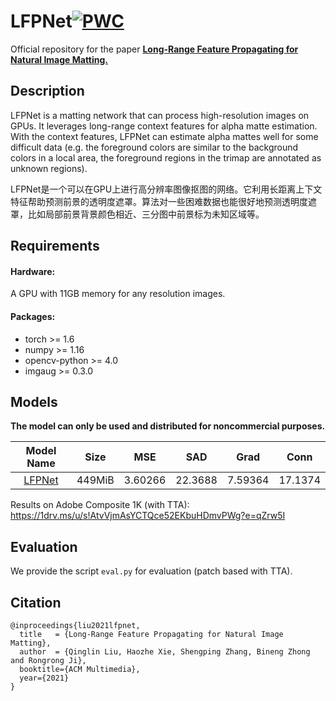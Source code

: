 # LFPNet[![PWC](https://img.shields.io/endpoint.svg?url=https://paperswithcode.com/badge/long-range-feature-propagating-for-natural/image-matting-on-composition-1k-1)](https://paperswithcode.com/sota/image-matting-on-composition-1k-1?p=long-range-feature-propagating-for-natural)

Official repository for the paper [**Long-Range Feature Propagating for Natural Image Matting.**](https://arxiv.org/abs/2109.12252)

## Description

LFPNet is a matting network that can process high-resolution images on GPUs. It leverages long-range context features for alpha matte estimation. With the context features, LFPNet can estimate alpha mattes well for some difficult data (e.g. the foreground colors are similar to the background colors in a local area, the foreground regions in the trimap are annotated as unknown regions).

LFPNet是一个可以在GPU上进行高分辨率图像抠图的网络。它利用长距离上下文特征帮助预测前景的透明度遮罩。算法对一些困难数据也能很好地预测透明度遮罩，比如局部前景背景颜色相近、三分图中前景标为未知区域等。

## Requirements
#### Hardware:

A GPU with 11GB memory for any resolution images.

#### Packages:

- torch >= 1.6
- numpy >= 1.16
- opencv-python >= 4.0
- imgaug >= 0.3.0

## Models
**The model can only be used and distributed for noncommercial purposes.** 

| Model Name  |   Size   | MSE | SAD | Grad | Conn |
| :------------: |:-----------:| :----:|:---:|:---:|:---:|
| [LFPNet](https://1drv.ms/u/s!AtvVjmAsYCTQdbNFLnArtH4LZDk?e=3BCBjS) | 449MiB | 3.60266 | 22.3688 | 7.59364 | 17.1374 |

Results on Adobe Composite 1K (with TTA): https://1drv.ms/u/s!AtvVjmAsYCTQce52EKbuHDmvPWg?e=qZrw5I

## Evaluation
We provide the script `eval.py`  for evaluation (patch based with TTA).

## Citation

```
@inproceedings{liu2021lfpnet,
  title   = {Long-Range Feature Propagating for Natural Image Matting},
  author  = {Qinglin Liu, Haozhe Xie, Shengping Zhang, Bineng Zhong and Rongrong Ji},
  booktitle={ACM Multimedia},
  year={2021}
}
```


